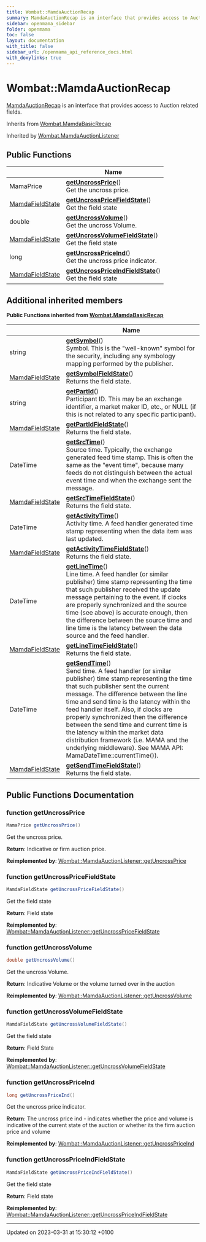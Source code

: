 ```yaml
---
title: Wombat::MamdaAuctionRecap
summary: MamdaAuctionRecap is an interface that provides access to Auction related fields. 
sidebar: openmama_sidebar
folder: openmama
toc: false
layout: documentation
with_title: false
sidebar_url: /openmama_api_reference_docs.html
with_doxylinks: true
---
```


# Wombat::MamdaAuctionRecap



[MamdaAuctionRecap]() is an interface that provides access to Auction related fields. 

Inherits from [Wombat.MamdaBasicRecap](interfaceWombat_1_1MamdaBasicRecap.html)

Inherited by [Wombat.MamdaAuctionListener](classWombat_1_1MamdaAuctionListener.html)

## Public Functions

|                | Name           |
| -------------- | -------------- |
| MamaPrice | **[getUncrossPrice](interfaceWombat_1_1MamdaAuctionRecap.html#function-getuncrossprice)**()<br>Get the uncross price.  |
| [MamdaFieldState](namespaceWombat.html#enum-mamdafieldstate) | **[getUncrossPriceFieldState](interfaceWombat_1_1MamdaAuctionRecap.html#function-getuncrosspricefieldstate)**()<br>Get the field state  |
| double | **[getUncrossVolume](interfaceWombat_1_1MamdaAuctionRecap.html#function-getuncrossvolume)**()<br>Get the uncross Volume.  |
| [MamdaFieldState](namespaceWombat.html#enum-mamdafieldstate) | **[getUncrossVolumeFieldState](interfaceWombat_1_1MamdaAuctionRecap.html#function-getuncrossvolumefieldstate)**()<br>Get the field state  |
| long | **[getUncrossPriceInd](interfaceWombat_1_1MamdaAuctionRecap.html#function-getuncrosspriceind)**()<br>Get the uncross price indicator.  |
| [MamdaFieldState](namespaceWombat.html#enum-mamdafieldstate) | **[getUncrossPriceIndFieldState](interfaceWombat_1_1MamdaAuctionRecap.html#function-getuncrosspriceindfieldstate)**()<br>Get the field state  |

## Additional inherited members

**Public Functions inherited from [Wombat.MamdaBasicRecap](interfaceWombat_1_1MamdaBasicRecap.html)**

|                | Name           |
| -------------- | -------------- |
| string | **[getSymbol](interfaceWombat_1_1MamdaBasicRecap.html#function-getsymbol)**()<br>Symbol. This is the "well-known" symbol for the security, including any symbology mapping performed by the publisher.  |
| [MamdaFieldState](namespaceWombat.html#enum-mamdafieldstate) | **[getSymbolFieldState](interfaceWombat_1_1MamdaBasicRecap.html#function-getsymbolfieldstate)**()<br>Returns the field state.  |
| string | **[getPartId](interfaceWombat_1_1MamdaBasicRecap.html#function-getpartid)**()<br>Participant ID. This may be an exchange identifier, a market maker ID, etc., or NULL (if this is not related to any specific participant).  |
| [MamdaFieldState](namespaceWombat.html#enum-mamdafieldstate) | **[getPartIdFieldState](interfaceWombat_1_1MamdaBasicRecap.html#function-getpartidfieldstate)**()<br>Returns the field state.  |
| DateTime | **[getSrcTime](interfaceWombat_1_1MamdaBasicRecap.html#function-getsrctime)**()<br>Source time. Typically, the exchange generated feed time stamp. This is often the same as the "event time", because many feeds do not distinguish between the actual event time and when the exchange sent the message.  |
| [MamdaFieldState](namespaceWombat.html#enum-mamdafieldstate) | **[getSrcTimeFieldState](interfaceWombat_1_1MamdaBasicRecap.html#function-getsrctimefieldstate)**()<br>Returns the field state.  |
| DateTime | **[getActivityTime](interfaceWombat_1_1MamdaBasicRecap.html#function-getactivitytime)**()<br>Activity time. A feed handler generated time stamp representing when the data item was last updated.  |
| [MamdaFieldState](namespaceWombat.html#enum-mamdafieldstate) | **[getActivityTimeFieldState](interfaceWombat_1_1MamdaBasicRecap.html#function-getactivitytimefieldstate)**()<br>Returns the field state.  |
| DateTime | **[getLineTime](interfaceWombat_1_1MamdaBasicRecap.html#function-getlinetime)**()<br>Line time. A feed handler (or similar publisher) time stamp representing the time that such publisher received the update message pertaining to the event. If clocks are properly synchronized and the source time (see above) is accurate enough, then the difference between the source time and line time is the latency between the data source and the feed handler.  |
| [MamdaFieldState](namespaceWombat.html#enum-mamdafieldstate) | **[getLineTimeFieldState](interfaceWombat_1_1MamdaBasicRecap.html#function-getlinetimefieldstate)**()<br>Returns the field state.  |
| DateTime | **[getSendTime](interfaceWombat_1_1MamdaBasicRecap.html#function-getsendtime)**()<br>Send time. A feed handler (or similar publisher) time stamp representing the time that such publisher sent the current message. The difference between the line time and send time is the latency within the feed handler itself. Also, if clocks are properly synchronized then the difference between the send time and current time is the latency within the market data distribution framework (i.e. MAMA and the underlying middleware). See MAMA API: MamaDateTime::currentTime()).  |
| [MamdaFieldState](namespaceWombat.html#enum-mamdafieldstate) | **[getSendTimeFieldState](interfaceWombat_1_1MamdaBasicRecap.html#function-getsendtimefieldstate)**()<br>Returns the field state.  |


## Public Functions Documentation

### function getUncrossPrice

```csharp
MamaPrice getUncrossPrice()
```

Get the uncross price. 

**Return**: Indicative or firm auction price. 

**Reimplemented by**: [Wombat::MamdaAuctionListener::getUncrossPrice](classWombat_1_1MamdaAuctionListener.html#function-getuncrossprice)


### function getUncrossPriceFieldState

```csharp
MamdaFieldState getUncrossPriceFieldState()
```

Get the field state 

**Return**: Field state

**Reimplemented by**: [Wombat::MamdaAuctionListener::getUncrossPriceFieldState](classWombat_1_1MamdaAuctionListener.html#function-getuncrosspricefieldstate)


### function getUncrossVolume

```csharp
double getUncrossVolume()
```

Get the uncross Volume. 

**Return**: Indicative Volume or the volume turned over in the auction

**Reimplemented by**: [Wombat::MamdaAuctionListener::getUncrossVolume](classWombat_1_1MamdaAuctionListener.html#function-getuncrossvolume)


### function getUncrossVolumeFieldState

```csharp
MamdaFieldState getUncrossVolumeFieldState()
```

Get the field state 

**Return**: Field State

**Reimplemented by**: [Wombat::MamdaAuctionListener::getUncrossVolumeFieldState](classWombat_1_1MamdaAuctionListener.html#function-getuncrossvolumefieldstate)


### function getUncrossPriceInd

```csharp
long getUncrossPriceInd()
```

Get the uncross price indicator. 

**Return**: The uncross price ind - indicates whether the price and volume is indicative of the current state of the auction or whether its the firm auction price and volume 

**Reimplemented by**: [Wombat::MamdaAuctionListener::getUncrossPriceInd](classWombat_1_1MamdaAuctionListener.html#function-getuncrosspriceind)


### function getUncrossPriceIndFieldState

```csharp
MamdaFieldState getUncrossPriceIndFieldState()
```

Get the field state 

**Return**: Field state

**Reimplemented by**: [Wombat::MamdaAuctionListener::getUncrossPriceIndFieldState](classWombat_1_1MamdaAuctionListener.html#function-getuncrosspriceindfieldstate)


-------------------------------

Updated on 2023-03-31 at 15:30:12 +0100